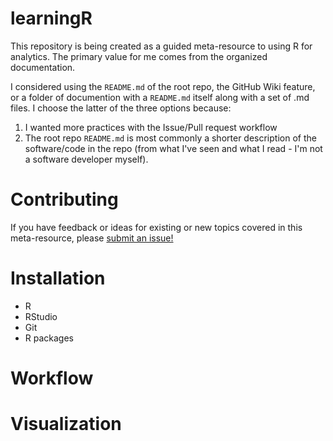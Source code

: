 # learningR
This repository is being created as a guided meta-resource to using R for analytics. The primary value for me comes from the organized documentation.

I considered using the `README.md` of the root repo, the GitHub Wiki feature, or a folder of documention with a `README.md` itself along with a set of .md files. I choose the latter of the three options because:
1. I wanted more practices with the Issue/Pull request workflow
2. The root repo `README.md` is most commonly a shorter description of the software/code in the repo (from what I've seen and what I read - I'm not a software developer myself).

# Contributing
If you have feedback or ideas for existing or new topics covered in this meta-resource, please [submit an issue!](https://github.com/brandonpope/learningR/issues/new/choose)

# Installation

- R
- RStudio
- Git
- R packages

# Workflow

# Visualization

# 
